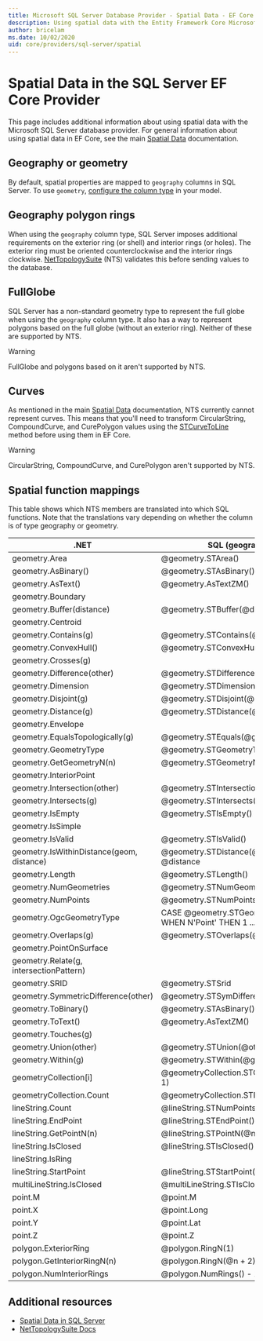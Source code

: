 ```yaml
---
title: Microsoft SQL Server Database Provider - Spatial Data - EF Core
description: Using spatial data with the Entity Framework Core Microsoft SQL Server database provider
author: bricelam
ms.date: 10/02/2020
uid: core/providers/sql-server/spatial
---
```

# Spatial Data in the SQL Server EF Core Provider

This page includes additional information about using spatial data with the Microsoft SQL Server database provider. For general information about using spatial data in EF Core, see the main [Spatial Data](xref:core/modeling/spatial) documentation.

## Geography or geometry

By default, spatial properties are mapped to `geography` columns in SQL Server. To use `geometry`, [configure the column type](xref:core/modeling/entity-properties#column-data-types) in your model.

## Geography polygon rings

When using the `geography` column type, SQL Server imposes additional requirements on the exterior ring (or shell) and interior rings (or holes). The exterior ring must be oriented counterclockwise and the interior rings clockwise. [NetTopologySuite](https://nettopologysuite.github.io/NetTopologySuite/) (NTS) validates this before sending values to the database.

## FullGlobe

SQL Server has a non-standard geometry type to represent the full globe when using the `geography` column type. It also has a way to represent polygons based on the full globe (without an exterior ring). Neither of these are supported by NTS.

> [!WARNING]
> FullGlobe and polygons based on it aren't supported by NTS.

## Curves

As mentioned in the main [Spatial Data](xref:core/modeling/spatial) documentation, NTS currently cannot represent curves. This means that you'll need to transform CircularString, CompoundCurve, and CurePolygon values using the [STCurveToLine](/sql/t-sql/spatial-geography/stcurvetoline-geography-data-type) method before using them in EF Core.

> [!WARNING]
> CircularString, CompoundCurve, and CurePolygon aren't supported by NTS.

## Spatial function mappings

This table shows which NTS members are translated into which SQL functions. Note that the translations vary depending on whether the column is of type geography or geometry.

.NET                                      | SQL (geography)                                              | SQL (geometry)
----------------------------------------- | ------------------------------------------------------------ | --------------
geometry.Area                             | @geometry.STArea()                                           | @geometry.STArea()
geometry.AsBinary()                       | @geometry.STAsBinary()                                       | @geometry.STAsBinary()
geometry.AsText()                         | @geometry.AsTextZM()                                         | @geometry.AsTextZM()
geometry.Boundary                         |                                                              | @geometry.STBoundary()
geometry.Buffer(distance)                 | @geometry.STBuffer(@distance)                                | @geometry.STBuffer(@distance)
geometry.Centroid                         |                                                              | @geometry.STCentroid()
geometry.Contains(g)                      | @geometry.STContains(@g)                                     | @geometry.STContains(@g)
geometry.ConvexHull()                     | @geometry.STConvexHull()                                     | @geometry.STConvexHull()
geometry.Crosses(g)                       |                                                              | @geometry.STCrosses(@g)
geometry.Difference(other)                | @geometry.STDifference(@other)                               | @geometry.STDifference(@other)
geometry.Dimension                        | @geometry.STDimension()                                      | @geometry.STDimension()
geometry.Disjoint(g)                      | @geometry.STDisjoint(@g)                                     | @geometry.STDisjoint(@g)
geometry.Distance(g)                      | @geometry.STDistance(@g)                                     | @geometry.STDistance(@g)
geometry.Envelope                         |                                                              | @geometry.STEnvelope()
geometry.EqualsTopologically(g)           | @geometry.STEquals(@g)                                       | @geometry.STEquals(@g)
geometry.GeometryType                     | @geometry.STGeometryType()                                   | @geometry.STGeometryType()
geometry.GetGeometryN(n)                  | @geometry.STGeometryN(@n + 1)                                | @geometry.STGeometryN(@n + 1)
geometry.InteriorPoint                    |                                                              | @geometry.STPointOnSurface()
geometry.Intersection(other)              | @geometry.STIntersection(@other)                             | @geometry.STIntersection(@other)
geometry.Intersects(g)                    | @geometry.STIntersects(@g)                                   | @geometry.STIntersects(@g)
geometry.IsEmpty                          | @geometry.STIsEmpty()                                        | @geometry.STIsEmpty()
geometry.IsSimple                         |                                                              | @geometry.STIsSimple()
geometry.IsValid                          | @geometry.STIsValid()                                        | @geometry.STIsValid()
geometry.IsWithinDistance(geom, distance) | @geometry.STDistance(@geom) <= @distance                     | @geometry.STDistance(@geom) <= @distance
geometry.Length                           | @geometry.STLength()                                         | @geometry.STLength()
geometry.NumGeometries                    | @geometry.STNumGeometries()                                  | @geometry.STNumGeometries()
geometry.NumPoints                        | @geometry.STNumPoints()                                      | @geometry.STNumPoints()
geometry.OgcGeometryType                  | CASE @geometry.STGeometryType() WHEN N'Point' THEN 1 ... END | CASE @geometry.STGeometryType() WHEN N'Point' THEN 1 ... END
geometry.Overlaps(g)                      | @geometry.STOverlaps(@g)                                     | @geometry.STOverlaps(@g)
geometry.PointOnSurface                   |                                                              | @geometry.STPointOnSurface()
geometry.Relate(g, intersectionPattern)   |                                                              | @geometry.STRelate(@g, @intersectionPattern)
geometry.SRID                             | @geometry.STSrid                                             | @geometry.STSrid
geometry.SymmetricDifference(other)       | @geometry.STSymDifference(@other)                            | @geometry.STSymDifference(@other)
geometry.ToBinary()                       | @geometry.STAsBinary()                                       | @geometry.STAsBinary()
geometry.ToText()                         | @geometry.AsTextZM()                                         | @geometry.AsTextZM()
geometry.Touches(g)                       |                                                              | @geometry.STTouches(@g)
geometry.Union(other)                     | @geometry.STUnion(@other)                                    | @geometry.STUnion(@other)
geometry.Within(g)                        | @geometry.STWithin(@g)                                       | @geometry.STWithin(@g)
geometryCollection[i]                     | @geometryCollection.STGeometryN(@i + 1)                      | @geometryCollection.STGeometryN(@i + 1)
geometryCollection.Count                  | @geometryCollection.STNumGeometries()                        | @geometryCollection.STNumGeometries()
lineString.Count                          | @lineString.STNumPoints()                                    | @lineString.STNumPoints()
lineString.EndPoint                       | @lineString.STEndPoint()                                     | @lineString.STEndPoint()
lineString.GetPointN(n)                   | @lineString.STPointN(@n + 1)                                 | @lineString.STPointN(@n + 1)
lineString.IsClosed                       | @lineString.STIsClosed()                                     | @lineString.STIsClosed()
lineString.IsRing                         |                                                              | @lineString.IsRing()
lineString.StartPoint                     | @lineString.STStartPoint()                                   | @lineString.STStartPoint()
multiLineString.IsClosed                  | @multiLineString.STIsClosed()                                | @multiLineString.STIsClosed()
point.M                                   | @point.M                                                     | @point.M
point.X                                   | @point.Long                                                  | @point.STX
point.Y                                   | @point.Lat                                                   | @point.STY
point.Z                                   | @point.Z                                                     | @point.Z
polygon.ExteriorRing                      | @polygon.RingN(1)                                            | @polygon.STExteriorRing()
polygon.GetInteriorRingN(n)               | @polygon.RingN(@n + 2)                                       | @polygon.STInteriorRingN(@n + 1)
polygon.NumInteriorRings                  | @polygon.NumRings() - 1                                      | @polygon.STNumInteriorRing()

## Additional resources

* [Spatial Data in SQL Server](/sql/relational-databases/spatial/spatial-data-sql-server)
* [NetTopologySuite Docs](https://nettopologysuite.github.io/NetTopologySuite/)

